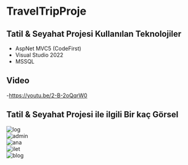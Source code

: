 # TravelTripProje
## Tatil & Seyahat Projesi Kullanılan Teknolojiler
- AspNet MVC5 (CodeFirst)
- Visual Studio 2022
- MSSQL 

## Video 
-https://youtu.be/2-B-2oQqrW0

## Tatil & Seyahat Projesi ile ilgili Bir kaç Görsel
![log](https://user-images.githubusercontent.com/77415785/181014396-6e11be57-99ee-47e4-9a68-c4ad97f0b36c.png)
<br/>
![admin](https://user-images.githubusercontent.com/77415785/181015050-afb2a2c8-f262-4b03-ac79-1918efec8051.png)
<br/>
![ana](https://user-images.githubusercontent.com/77415785/181014426-6220eb14-26bc-4311-bb4e-d105256be214.png)
<br/>
![ilet](https://user-images.githubusercontent.com/77415785/181014527-223bfdd9-41ba-48f9-bf76-22463924eb71.png)
<br/>
![blog](https://user-images.githubusercontent.com/77415785/181014541-0b443806-00fb-4a7c-b9fa-5bb261c1e7f6.png)
